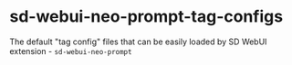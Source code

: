# sd-webui-neo-prompt-tag-configs
The default "tag config" files that can be easily loaded by SD WebUI extension - `sd-webui-neo-prompt`
